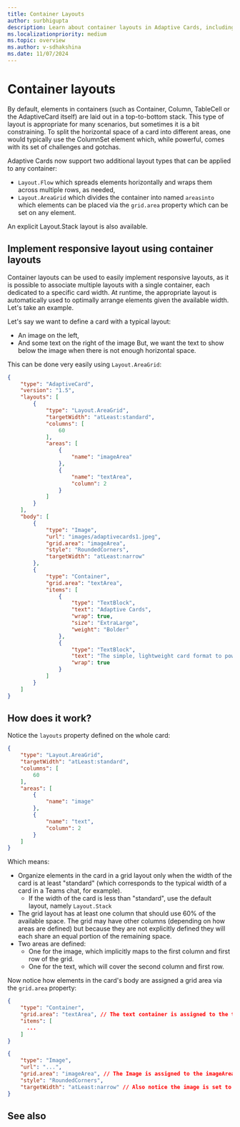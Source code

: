 ```yaml
---
title: Container Layouts
author: surbhigupta
description: Learn about container layouts in Adaptive Cards, including Layout.Flow, Layout.AreaGrid, and Layout.Stack, to create responsive and flexible card designs.
ms.localizationpriority: medium
ms.topic: overview
ms.author: v-sdhakshina
ms.date: 11/07/2024
---
```


# Container layouts

By default, elements in containers (such as Container, Column, TableCell or the AdaptiveCard itself) are laid out in a top-to-bottom stack. This type of layout is appropriate for many scenarios, but sometimes it is a bit constraining. To split the horizontal space of a card into different areas, one would typically use the ColumnSet element which, while powerful, comes with its set of challenges and gotchas.

Adaptive Cards now support two additional layout types that can be applied to any container:

* `Layout.Flow` which spreads elements horizontally and wraps them across multiple rows, as needed,
* `Layout.AreaGrid` which divides the container into named `areasinto` which elements can be placed via the `grid.area` property which can be set on any element.

An explicit Layout.Stack layout is also available.

## Implement responsive layout using container layouts

Container layouts can be used to easily implement responsive layouts, as it is possible to associate multiple layouts with a single container, each dedicated to a specific card width. At runtime, the appropriate layout is automatically used to optimally arrange elements given the available width. Let's take an example.

Let's say we want to define a card with a typical layout:

* An image on the left,
* And some text on the right of the image
But, we want the text to show below the image when there is not enough horizontal space.

This can be done very easily using `Layout.AreaGrid`:

```json
{
    "type": "AdaptiveCard",
    "version": "1.5",
    "layouts": [
        {
            "type": "Layout.AreaGrid",
            "targetWidth": "atLeast:standard",
            "columns": [
                60
            ],
            "areas": [
                {
                    "name": "imageArea"
                },
                {
                    "name": "textArea",
                    "column": 2
                }
            ]
        }
    ],
    "body": [
        {
            "type": "Image",
            "url": "images/adaptivecards1.jpeg",
            "grid.area": "imageArea",
            "style": "RoundedCorners",
            "targetWidth": "atLeast:narrow"
        },
        {
            "type": "Container",
            "grid.area": "textArea",
            "items": [
                {
                    "type": "TextBlock",
                    "text": "Adaptive Cards",
                    "wrap": true,
                    "size": "ExtraLarge",
                    "weight": "Bolder"
                },
                {
                    "type": "TextBlock",
                    "text": "The simple, lightweight card format to power your ideas.",
                    "wrap": true
                }
            ]
        }
    ]
}
```

## How does it work?

Notice the `layouts` property defined on the whole card:

```json
{
    "type": "Layout.AreaGrid",
    "targetWidth": "atLeast:standard",
    "columns": [
        60
    ],
    "areas": [
        {
            "name": "image"
        },
        {
            "name": "text",
            "column": 2
        }
    ]
}
```

Which means:

* Organize elements in the card in a grid layout only when the width of the card is at least "standard" (which corresponds to the typical width of a card in a Teams chat, for example).
  * If the width of the card is less than "standard", use the default layout, namely `Layout.Stack`
* The grid layout has at least one column that should use 60% of the available space. The grid may have other columns (depending on how areas are defined) but because they are not explicitly defined they will each share an equal portion of the remaining space.
* Two areas are defined:
  * One for the image, which implicitly maps to the first column and first row of the grid.
  * One for the text, which will cover the second column and first row.

Now notice how elements in the card's body are assigned a grid area via the `grid.area` property:

```json
{
    "type": "Container",
    "grid.area": "textArea", // The text container is assigned to the textArea
    "items": [
      ...
    ]
}
```

```json
{
    "type": "Image",
    "url": "...",
    "grid.area": "imageArea", // The Image is assigned to the imageArea
    "style": "RoundedCorners",
    "targetWidth": "atLeast:narrow" // Also notice the image is set to not display at all at the "very narrow" width
}
```

## See also
